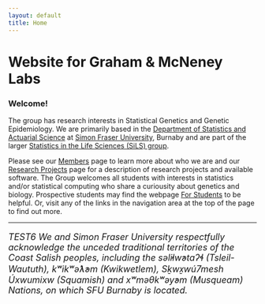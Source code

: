 ```yaml
---
layout: default
title: Home
---
```


# Website for Graham & McNeney Labs


### Welcome!

The group has research interests in Statistical Genetics and Genetic Epidemiology.  We are primarily based in the [Department of Statistics and Actuarial Science](https://www.sfu.ca/stat-actsci.html) at [Simon Fraser University](https://www.sfu.ca), Burnaby and are part of the larger [Statistics in the Life Sciences (SiLS) group](https://wiki.its.sfu.ca/research/sils/index.php/Main_Page).

Please see our [Members](/members.html) page to learn more about who we are and our [Research Projects](/research.html) page for a description of research projects and available software.  The Group welcomes all students with interests in statistics and/or statistical computing who share a curiousity about genetics and biology.  Prospective students may find the webpage [For Students](/forstudents.html) to be helpful. Or, visit any of the links in the navigation area at the top of the page to find out more.

 
---
<p style="font-size:18px;font-style:italic">
TEST6 We and Simon Fraser University respectfully acknowledge the unceded traditional territories of the Coast Salish peoples, including the səl̓ilw̓ətaʔɬ (Tsleil-Waututh), kʷikʷəƛ̓əm (Kwikwetlem), Sḵwx̱wú7mesh Úxwumixw (Squamish) and xʷməθkʷəy̓əm (Musqueam) Nations, on which SFU Burnaby is located.
 </p>
